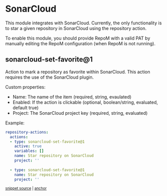 # SonarCloud

This module integrates with SonarCloud. Currently, the only functionality is to star a given repository in SonarCloud using the repository action.

To enable this module, you should provide RepoM with a valid PAT by manually editing the RepoM configuration (when RepoM is not running).

## sonarcloud-set-favorite@1 <!-- include: _plugins.sonarcloud.action. path: /docs/mdsource/_plugins.sonarcloud.action.include.md -->

Action to mark a repository as favorite within SonarCloud. This action requires the use of the SonarCloud plugin.

Custom properties:

- Name: The name of the item (required, string, evaulated)
- Enabled: If the action is clickable (optional, boolean/string, evaluated, default true)
- Project: The SonarCloud project key (required, string, evaluated)

Example:

<!-- snippet: RepositoryActionsSonarCloudSetFavorite01 -->
<a id='snippet-repositoryactionssonarcloudsetfavorite01'></a>
```yaml
repository-actions:
  actions:
  - type: sonarcloud-set-favorite@1
    active: true 
    variables: []
    name: Star repository on SonarCloud
    project: ''
    
  - type: sonarcloud-set-favorite@1
    name: Star repository on SonarCloud
    project: ''
```
<sup><a href='/tests/RepoM.Plugin.SonarCloud.Tests/DocumentationFiles/SonarCloudSetFavorite01.testfile.yaml#L3-L16' title='Snippet source file'>snippet source</a> | <a href='#snippet-repositoryactionssonarcloudsetfavorite01' title='Start of snippet'>anchor</a></sup>
<!-- endSnippet -->
<!-- endInclude -->
